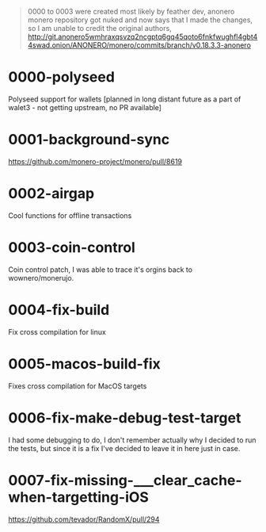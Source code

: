 
> 0000 to 0003 were created most likely by feather dev, anonero monero repository got nuked and now says that I made the changes, so I am unable to credit the original authors, http://git.anonero5wmhraxqsvzq2ncgptq6gq45qoto6fnkfwughfl4gbt44swad.onion/ANONERO/monero/commits/branch/v0.18.3.3-anonero 


# 0000-polyseed

Polyseed support for wallets [planned in long distant future as a part of walet3 - not getting upstream, no PR available]

# 0001-background-sync

https://github.com/monero-project/monero/pull/8619

# 0002-airgap

Cool functions for offline transactions

# 0003-coin-control

Coin control patch, I was able to trace it's orgins back to wownero/monerujo.

# 0004-fix-build

Fix cross compilation for linux

# 0005-macos-build-fix

Fixes cross compilation for MacOS targets

# 0006-fix-make-debug-test-target

I had some debugging to do, I don't remember actually why I decided to run the tests, but since it is a fix I've decided to leave it in here just in case.

# 0007-fix-missing-___clear_cache-when-targetting-iOS

https://github.com/tevador/RandomX/pull/294